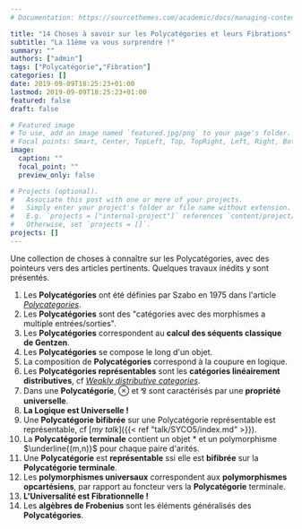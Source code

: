 ```yaml
---
# Documentation: https://sourcethemes.com/academic/docs/managing-content/

title: "14 Choses à savoir sur les Polycatégories et leurs Fibrations"
subtitle: "La 11ème va vous surprendre !"
summary: ""
authors: ["admin"]
tags: ["Polycatégorie","Fibration"]
categories: []
date: 2019-09-09T18:25:23+01:00
lastmod: 2019-09-09T18:25:23+01:00
featured: false
draft: false

# Featured image
# To use, add an image named `featured.jpg/png` to your page's folder.
# Focal points: Smart, Center, TopLeft, Top, TopRight, Left, Right, BottomLeft, Bottom, BottomRight.
image:
  caption: ""
  focal_point: ""
  preview_only: false

# Projects (optional).
#   Associate this post with one or more of your projects.
#   Simply enter your project's folder or file name without extension.
#   E.g. `projects = ["internal-project"]` references `content/project/deep-learning/index.md`.
#   Otherwise, set `projects = []`.
projects: []
---
```


Une collection de choses à connaître sur les Polycatégories, avec des pointeurs vers des articles pertinents. Quelques travaux inédits y sont présentés.

1. Les **Polycatégories** ont été définies par Szabo en 1975 dans l'article [_Polycategories_](https://www.tandfonline.com/doi/abs/10.1080/00927877508822067).
2. Les **Polycatégories** sont des "catégories avec des morphismes a multiple entrées/sorties". 
3. Les **Polycatégories** correspondent au **calcul des séquents classique de Gentzen**.
4. Les **Polycatégories** se compose le long d'un objet.
5. La composition de **Polycatégories** correspond à la coupure en logique.
6. Les **Polycatégories représentables** sont les **catégories linéairement distributives**, cf [_Weakly distributive categories_](https://www.sciencedirect.com/science/article/pii/0022404995001603).
7. Dans une **Polycatégorie**, $\otimes$ et ⅋ sont caractérisés par une **propriété universelle**.
8. **La Logique est Universelle !**
9. Une **Polycatégorie bifibrée** sur une Polycatégorie représentable est représentable, cf [_my talk_]({{< ref "talk/SYCO5/index.md" >}}).
10. La **Polycatégorie terminale** contient un objet $\ast$ et un polymorphisme $\underline{(m,n)}$ pour chaque paire d'arités.
11. Une **Polycatégorie** est **représentable** ssi elle est **bifibrée** sur la **Polycatégorie terminale**.
12. Les **polymorphismes universaux** correspondent aux **polymorphismes opcartésiens**, par rapport au foncteur vers la **Polycatégorie** terminale.
13. **L'Universalité est Fibrationnelle !**
14. Les **algèbres de Frobenius** sont les éléments généralisés des **Polycatégories**.
